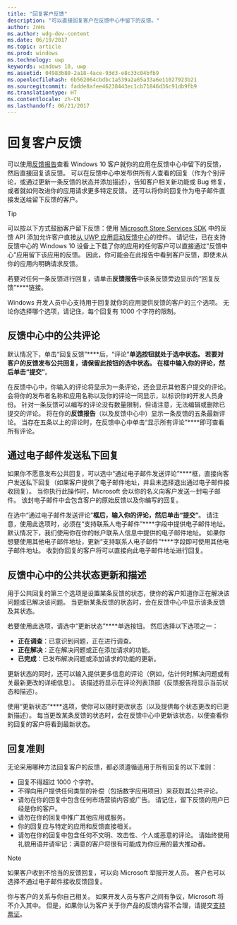 ```yaml
---
title: "回复客户反馈"
description: "可以直接回复客户在反馈中心中留下的反馈。"
author: JnHs
ms.author: wdg-dev-content
ms.date: 06/19/2017
ms.topic: article
ms.prod: windows
ms.technology: uwp
keywords: windows 10, uwp
ms.assetid: 04983b80-2a18-4ace-93d3-e8c33c04bfb9
ms.openlocfilehash: 6b562064cbdbc1a539a2a65a33a6e11027923b21
ms.sourcegitcommit: fadde8afee46238443ec1cb71846d36c91db9fb9
ms.translationtype: HT
ms.contentlocale: zh-CN
ms.lasthandoff: 06/21/2017
---
```

# <a name="respond-to-customer-feedback"></a>回复客户反馈

可以使用[反馈报告](feedback-report.md)查看 Windows 10 客户就你的应用在反馈中心中留下的反馈，然后直接回复该反馈。 可以在反馈中心中发布供所有人查看的回复（作为个别评论，或通过更新一条反馈的状态并添加描述），告知客户相关新功能或 Bug 修复，或者就如何改进你的应用请求更多特定反馈。 还可以将你的回复作为电子邮件直接发送给留下反馈的客户。

> [!TIP]
> 可以按以下方式鼓励客户留下反馈：使用 [Microsoft Store Services SDK](http://aka.ms/store-em-sdk) 中的反馈 API 添加允许客户直接[从 UWP 应用启动反馈中心](../monetize/launch-feedback-hub-from-your-app.md)的控件。 请记住，已在支持反馈中心的 Windows 10 设备上下载了你的应用的任何客户可以直接通过“反馈中心”应用留下该应用的反馈。 因此，你可能会在此报告中看到客户反馈，即使未从你的应用内明确请求反馈。

若要对任何一条反馈进行回复，请单击**反馈报告**中该条反馈旁边显示的“回复反馈”****链接。

Windows 开发人员中心支持用于回复就你的应用提供反馈的客户的三个选项。 无论你选择哪个选项，请记住，每个回复有 1000 个字符的限制。

## <a name="public-comments-in-feedback-hub"></a>反馈中心中的公共评论

默认情况下，单击“回复反馈”****后，“评论”****单选按钮就处于选中状态。 若要对客户的反馈发布公共回复，请保留此按钮的选中状态。 在框中输入你的评论，然后单击“提交”****。

在反馈中心中，你输入的评论将显示为一条评论，还会显示其他客户提交的评论。 会将你的发布者名称和应用名称以及你的评论一同显示，以标识你的开发人员身份。 针对一条反馈可以编写的评论没有数量限制，但请注意，无法编辑或删除已提交的评论。 将在你的**反馈报告**（以及反馈中心中）显示一条反馈的五条最新评论。 当存在五条以上的评论时，在反馈中心中单击“显示所有评论”****即可查看所有评论。


## <a name="private-responses-via-email"></a>通过电子邮件发送私下回复

如果你不愿意发布公共回复，可以选中“通过电子邮件发送评论”****框，直接向客户发送私下回复（如果客户提供了电子邮件地址，并且未选择退出通过电子邮件接收回复）。 当你执行此操作时，Microsoft 会以你的名义向客户发送一封电子邮件。 该封电子邮件中会包含客户的原始反馈以及你编写的回复。

在选中“通过电子邮件发送评论”****框后，输入你的评论，然后单击“提交”****。 请注意，使用此选项时，必须在“支持联系人电子邮件”****字段中提供电子邮件地址。 默认情况下，我们使用你在你的帐户联系人信息中提供的电子邮件地址。 如果你想要使用其他电子邮件地址，更新“支持联系人电子邮件”****字段即可使用其他电子邮件地址。 收到你回复的客户将可以直接向此电子邮件地址进行回复。


## <a name="public-status-updates-and-descriptions-in-feedback-hub"></a>反馈中心中的公共状态更新和描述

用于公共回复的第三个选项是设置某条反馈的状态，使你的客户知道你正在解决该问题或已解决该问题。 当更新某条反馈的状态时，会在反馈中心中显示该条反馈及其状态。

若要使用此选项，请选中“更新状态”****单选按钮。 然后选择以下选项之一：

- **正在调查**：已意识到问题，正在进行调查。
- **正在解决**：正在解决问题或正在添加请求的功能。
- **已完成**：已发布解决问题或添加请求的功能的更新。

更新状态的同时，还可以输入提供更多信息的评论（例如，估计何时解决问题或有关最新更改的详细信息）。 该描述将显示在评论列表顶部（反馈报告将显示当前状态和描述）。

使用“更新状态”****选项，使你可以随时更改状态（以及提供每个状态更改的已更新描述）。 每当更改某条反馈的状态时，会在反馈中心中更新该状态，以便查看你的回复的客户将看到最新状态。


## <a name="guidelines-for-responses"></a>回复准则

无论采用哪种方法回复客户的反馈，都必须遵循适用于所有回复的以下准则：
- 回复不得超过 1000 个字符。
- 不得向用户提供任何类型的补偿（包括数字应用项目）来获取其公共评论。
- 请勿在你的回复中包含任何市场营销内容或广告。 请记住，留下反馈的用户已经是你的客户。
- 请勿在你的回复中推广其他应用或服务。
- 你的回复应与特定的应用和反馈直接相关。
- 请勿在你的回复中包含任何不文明、攻击性、个人或恶意的评论。 请始终使用礼貌用语并请牢记：满意的客户将很有可能成为你应用的最大推动者。

> [!NOTE]
> 如果客户收到不恰当的反馈回复，可以向 Microsoft 举报开发人员。 客户也可以选择不通过电子邮件接收反馈回复。

你与客户的关系与你自己相关。 如果开发人员与客户之间有争议，Microsoft 将不介入其中。 但是，如果你认为客户关于你产品的反馈内容不合理，请提交[支持票证](http://go.microsoft.com/fwlink/p/?LinkID=401178)。
